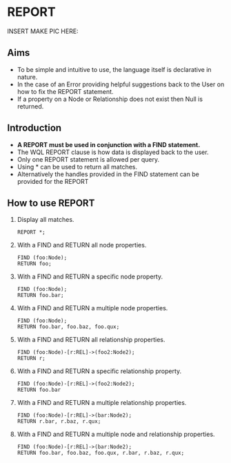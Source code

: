 # REPORT

INSERT MAKE PIC HERE:

## Aims
* To be simple and intuitive to use, the language itself is declarative in nature.
* In the case of an Error providing helpful suggestions back to the User on how to fix the REPORT statement.
* If a property on a Node or Relationship does not exist then Null is returned.

## Introduction
* **A REPORT must be used in conjunction with a FIND statement.**
* The WQL REPORT clause is how data is displayed back to the user.
* Only one REPORT statement is allowed per query.
* Using * can be used to return all matches.
* Alternatively the handles provided in the FIND statement can be provided for the REPORT

## How to use REPORT

1. Display all matches.
   ```
   REPORT *;
   ```

2. With a FIND and RETURN all node properties.
   ```
   FIND (foo:Node);
   RETURN foo;
   ```

3. With a FIND and RETURN a specific node property.
   ```
   FIND (foo:Node);
   RETURN foo.bar;
   ```

4. With a FIND and RETURN a multiple node properties.
   ```
   FIND (foo:Node);
   RETURN foo.bar, foo.baz, foo.qux;
   ```

5. With a FIND and RETURN all relationship properties.
   ```
   FIND (foo:Node)-[r:REL]->(foo2:Node2);
   RETURN r;
   ```

6. With a FIND and RETURN a specific relationship property.
   ```
   FIND (foo:Node)-[r:REL]->(foo2:Node2);
   RETURN foo.bar
   ```

7. With a FIND and RETURN a multiple relationship properties.
   ```
   FIND (foo:Node)-[r:REL]->(bar:Node2);
   RETURN r.bar, r.baz, r.qux;
   ```

8. With a FIND and RETURN a multiple node and relationship properties.
    ```
   FIND (foo:Node)-[r:REL]->(bar:Node2);
   RETURN foo.bar, foo.baz, foo.qux, r.bar, r.baz, r.qux;
   ```
